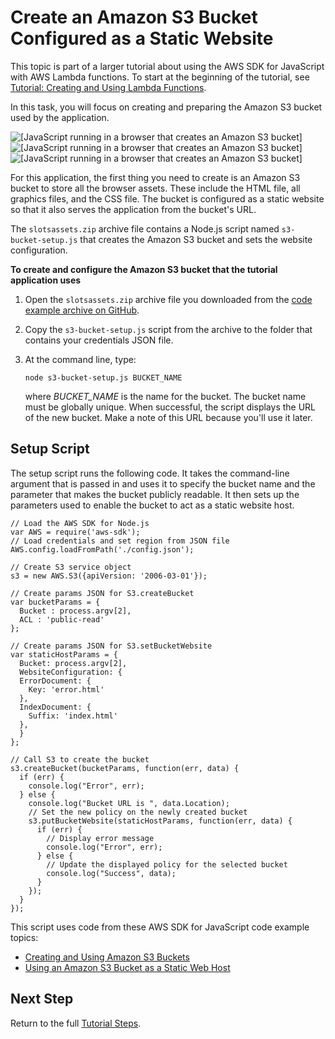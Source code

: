 # Create an Amazon S3 Bucket Configured as a Static Website<a name="using-lambda-s3-setup"></a>

This topic is part of a larger tutorial about using the AWS SDK for JavaScript with AWS Lambda functions\. To start at the beginning of the tutorial, see [Tutorial: Creating and Using Lambda Functions](using-lambda-functions.md)\.

In this task, you will focus on creating and preparing the Amazon S3 bucket used by the application\.

![\[JavaScript running in a browser that creates an Amazon S3 bucket\]](http://docs.aws.amazon.com/sdk-for-javascript/v2/developer-guide/images/create-s3-bucket.png)![\[JavaScript running in a browser that creates an Amazon S3 bucket\]](http://docs.aws.amazon.com/sdk-for-javascript/v2/developer-guide/)![\[JavaScript running in a browser that creates an Amazon S3 bucket\]](http://docs.aws.amazon.com/sdk-for-javascript/v2/developer-guide/)

For this application, the first thing you need to create is an Amazon S3 bucket to store all the browser assets\. These include the HTML file, all graphics files, and the CSS file\. The bucket is configured as a static website so that it also serves the application from the bucket's URL\. 

The `slotsassets.zip` archive file contains a Node\.js script named `s3-bucket-setup.js` that creates the Amazon S3 bucket and sets the website configuration\. 

**To create and configure the Amazon S3 bucket that the tutorial application uses**

1. Open the `slotsassets.zip` archive file you downloaded from the [code example archive on GitHub](https://github.com/aws-doc-sdk-examples/javascript/example_code/lambda/tutorial/slotassets.zip )\.

1. Copy the `s3-bucket-setup.js` script from the archive to the folder that contains your credentials JSON file\.

1. At the command line, type:

   `node s3-bucket-setup.js BUCKET_NAME`

   where *BUCKET\_NAME* is the name for the bucket\. The bucket name must be globally unique\. When successful, the script displays the URL of the new bucket\. Make a note of this URL because you'll use it later\.

## Setup Script<a name="using-lambda-s3-script"></a>

The setup script runs the following code\. It takes the command\-line argument that is passed in and uses it to specify the bucket name and the parameter that makes the bucket publicly readable\. It then sets up the parameters used to enable the bucket to act as a static website host\.

```
// Load the AWS SDK for Node.js
var AWS = require('aws-sdk');
// Load credentials and set region from JSON file
AWS.config.loadFromPath('./config.json');

// Create S3 service object
s3 = new AWS.S3({apiVersion: '2006-03-01'});

// Create params JSON for S3.createBucket
var bucketParams = {
  Bucket : process.argv[2],
  ACL : 'public-read'
};

// Create params JSON for S3.setBucketWebsite
var staticHostParams = {
  Bucket: process.argv[2],
  WebsiteConfiguration: {
  ErrorDocument: {
    Key: 'error.html'
  },
  IndexDocument: {
    Suffix: 'index.html'
  },
  }
};

// Call S3 to create the bucket
s3.createBucket(bucketParams, function(err, data) {
  if (err) {
    console.log("Error", err);
  } else {
    console.log("Bucket URL is ", data.Location);
    // Set the new policy on the newly created bucket
    s3.putBucketWebsite(staticHostParams, function(err, data) {
      if (err) {
        // Display error message
        console.log("Error", err);
      } else {
        // Update the displayed policy for the selected bucket
        console.log("Success", data);
      }
    });
  }
});
```

This script uses code from these AWS SDK for JavaScript code example topics:
+ [Creating and Using Amazon S3 Buckets](s3-example-creating-buckets.md)
+ [Using an Amazon S3 Bucket as a Static Web Host](s3-example-static-web-host.md)

## Next Step<a name="w3ab1c25b8c13c17"></a>

Return to the full [Tutorial Steps](using-lambda-functions.md#using-lambda-procedures)\.